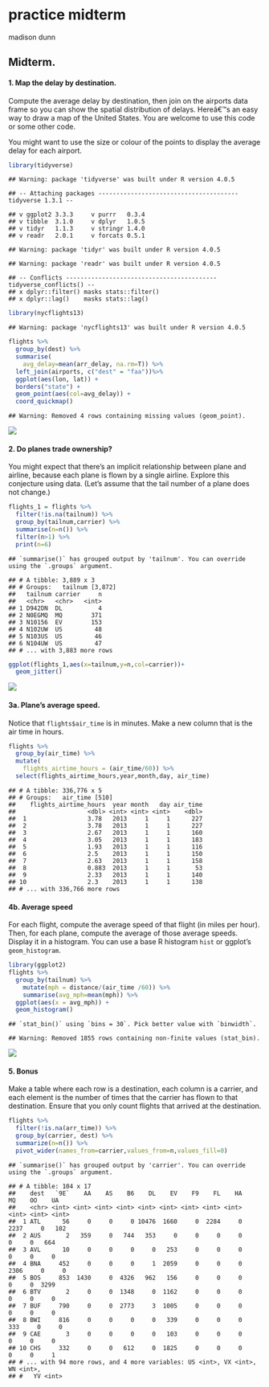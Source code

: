 practice midterm
================
madison dunn

## Midterm.

#### 1\. Map the delay by destination.

Compute the average delay by destination, then join on the airports data
frame so you can show the spatial distribution of delays. Hereâ€™s an
easy way to draw a map of the United States. You are welcome to use this
code or some other code.

You might want to use the size or colour of the points to display the
average delay for each
    airport.

``` r
library(tidyverse)
```

    ## Warning: package 'tidyverse' was built under R version 4.0.5

    ## -- Attaching packages --------------------------------------- tidyverse 1.3.1 --

    ## v ggplot2 3.3.3     v purrr   0.3.4
    ## v tibble  3.1.0     v dplyr   1.0.5
    ## v tidyr   1.1.3     v stringr 1.4.0
    ## v readr   2.0.1     v forcats 0.5.1

    ## Warning: package 'tidyr' was built under R version 4.0.5

    ## Warning: package 'readr' was built under R version 4.0.5

    ## -- Conflicts ------------------------------------------ tidyverse_conflicts() --
    ## x dplyr::filter() masks stats::filter()
    ## x dplyr::lag()    masks stats::lag()

``` r
library(nycflights13)
```

    ## Warning: package 'nycflights13' was built under R version 4.0.5

``` r
flights %>%
  group_by(dest) %>% 
  summarise(
    avg_delay=mean(arr_delay, na.rm=T)) %>% 
  left_join(airports, c("dest" = "faa"))%>% 
  ggplot(aes(lon, lat)) +
  borders("state") +
  geom_point(aes(col=avg_delay)) +
  coord_quickmap() 
```

    ## Warning: Removed 4 rows containing missing values (geom_point).

![](practice_midterm_files/figure-gfm/unnamed-chunk-1-1.png)<!-- -->

#### 2\. Do planes trade ownership?

You might expect that there’s an implicit relationship between plane and
airline, because each plane is flown by a single airline. Explore this
conjecture using data. (Let’s assume that the tail number of a plane
does not change.)

``` r
flights_1 = flights %>% 
  filter(!is.na(tailnum)) %>% 
  group_by(tailnum,carrier) %>% 
  summarise(n=n()) %>% 
  filter(n>1) %>% 
  print(n=6)
```

    ## `summarise()` has grouped output by 'tailnum'. You can override using the `.groups` argument.

    ## # A tibble: 3,889 x 3
    ## # Groups:   tailnum [3,872]
    ##   tailnum carrier     n
    ##   <chr>   <chr>   <int>
    ## 1 D942DN  DL          4
    ## 2 N0EGMQ  MQ        371
    ## 3 N10156  EV        153
    ## 4 N102UW  US         48
    ## 5 N103US  US         46
    ## 6 N104UW  US         47
    ## # ... with 3,883 more rows

``` r
ggplot(flights_1,aes(x=tailnum,y=n,col=carrier))+
  geom_jitter()
```

![](practice_midterm_files/figure-gfm/unnamed-chunk-2-1.png)<!-- -->

#### 3a. Plane’s average speed.

Notice that `flights$air_time` is in minutes. Make a new column that is
the air time in hours.

``` r
flights %>% 
  group_by(air_time) %>% 
  mutate(
    flights_airtime_hours = (air_time/60)) %>% 
  select(flights_airtime_hours,year,month,day, air_time)
```

    ## # A tibble: 336,776 x 5
    ## # Groups:   air_time [510]
    ##    flights_airtime_hours  year month   day air_time
    ##                    <dbl> <int> <int> <int>    <dbl>
    ##  1                 3.78   2013     1     1      227
    ##  2                 3.78   2013     1     1      227
    ##  3                 2.67   2013     1     1      160
    ##  4                 3.05   2013     1     1      183
    ##  5                 1.93   2013     1     1      116
    ##  6                 2.5    2013     1     1      150
    ##  7                 2.63   2013     1     1      158
    ##  8                 0.883  2013     1     1       53
    ##  9                 2.33   2013     1     1      140
    ## 10                 2.3    2013     1     1      138
    ## # ... with 336,766 more rows

#### 4b. Average speed

For each flight, compute the average speed of that flight (in miles per
hour). Then, for each plane, compute the average of those average
speeds. Display it in a histogram. You can use a base R histogram `hist`
or ggplot’s `geom_histogram`.

``` r
library(ggplot2)
flights %>%
  group_by(tailnum) %>% 
    mutate(mph = distance/(air_time /60)) %>% 
    summarise(avg_mph=mean(mph)) %>% 
  ggplot(aes(x = avg_mph)) + 
  geom_histogram()
```

    ## `stat_bin()` using `bins = 30`. Pick better value with `binwidth`.

    ## Warning: Removed 1855 rows containing non-finite values (stat_bin).

![](practice_midterm_files/figure-gfm/unnamed-chunk-4-1.png)<!-- -->

#### 5\. Bonus

Make a table where each row is a destination, each column is a carrier,
and each element is the number of times that the carrier has flown to
that destination. Ensure that you only count flights that arrived at the
destination.

``` r
flights %>% 
  filter(!is.na(arr_time)) %>% 
  group_by(carrier, dest) %>% 
  summarize(n=n()) %>% 
  pivot_wider(names_from=carrier,values_from=n,values_fill=0)
```

    ## `summarise()` has grouped output by 'carrier'. You can override using the `.groups` argument.

    ## # A tibble: 104 x 17
    ##    dest   `9E`    AA    AS    B6    DL    EV    F9    FL    HA    MQ    OO    UA
    ##    <chr> <int> <int> <int> <int> <int> <int> <int> <int> <int> <int> <int> <int>
    ##  1 ATL      56     0     0     0 10476  1660     0  2284     0  2237     0   102
    ##  2 AUS       2   359     0   744   353     0     0     0     0     0     0   664
    ##  3 AVL      10     0     0     0     0   253     0     0     0     0     0     0
    ##  4 BNA     452     0     0     0     1  2059     0     0     0  2306     0     0
    ##  5 BOS     853  1430     0  4326   962   156     0     0     0     0     0  3299
    ##  6 BTV       2     0     0  1348     0  1162     0     0     0     0     0     0
    ##  7 BUF     790     0     0  2773     3  1005     0     0     0     0     0     0
    ##  8 BWI     816     0     0     0     0   339     0     0     0   333     0     0
    ##  9 CAE       3     0     0     0     0   103     0     0     0     0     0     0
    ## 10 CHS     332     0     0   612     0  1825     0     0     0     0     0     1
    ## # ... with 94 more rows, and 4 more variables: US <int>, VX <int>, WN <int>,
    ## #   YV <int>
